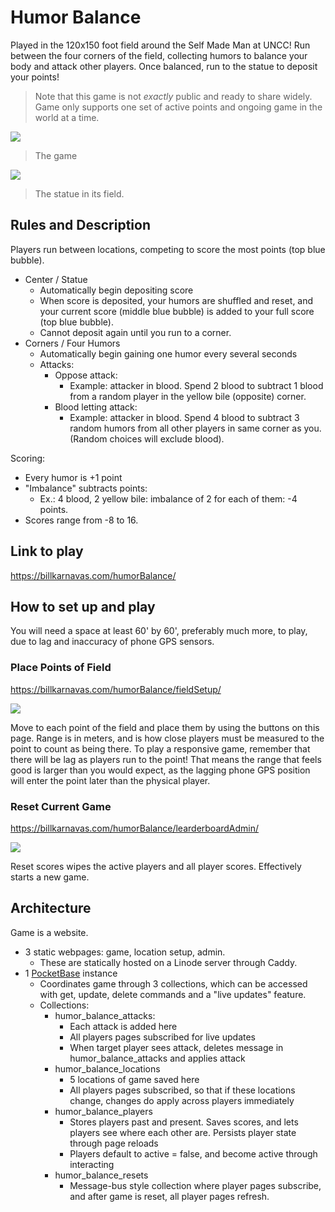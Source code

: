 # Humor Balance

Played in the 120x150 foot field around the Self Made Man at UNCC! Run between the four corners of the field, collecting humors to balance your body and attack other players. Once balanced, run to the statue to deposit your points!

> Note that this game is not _exactly_ public and ready to share widely. Game only supports one set of active points and ongoing game in the world at a time.

![](doc/Screenshot_20241109-131842.png)

> The game

![](self-made-man-sculpture.png)

> The statue in its field.

## Rules and Description

Players run between locations, competing to score the most points (top blue bubble).

- Center / Statue
  - Automatically begin depositing score
  - When score is deposited, your humors are shuffled and reset, and your current score (middle blue bubble) is added to your full score (top blue bubble).
  - Cannot deposit again until you run to a corner.
- Corners / Four Humors
  - Automatically begin gaining one humor every several seconds
  - Attacks:
    - Oppose attack:
      - Example: attacker in blood. Spend 2 blood to subtract 1 blood from a random player in the yellow bile (opposite) corner.
    - Blood letting attack:
      - Example: attacker in blood. Spend 4 blood to subtract 3 random humors from all other players in same corner as you. (Random choices will exclude blood).

Scoring:

- Every humor is +1 point
- "Imbalance" subtracts points:
  - Ex.: 4 blood, 2 yellow bile: imbalance of 2 for each of them: -4 points.
- Scores range from -8 to 16.

## Link to play

https://billkarnavas.com/humorBalance/

## How to set up and play

You will need a space at least 60' by 60', preferably much more, to play, due to lag and inaccuracy of phone GPS sensors.

### Place Points of Field

https://billkarnavas.com/humorBalance/fieldSetup/

![](doc/fieldSetup.png)

Move to each point of the field and place them by using the buttons on this page. Range is in meters, and is how close players must be measured to the point to count as being there. To play a responsive game, remember that there will be lag as players run to the point! That means the range that feels good is larger than you would expect, as the lagging phone GPS position will enter the point later than the physical player.

### Reset Current Game

https://billkarnavas.com/humorBalance/learderboardAdmin/

![](doc/admin.png)

Reset scores wipes the active players and all player scores. Effectively starts a new game.

## Architecture

Game is a website.

- 3 static webpages: game, location setup, admin.
  - These are statically hosted on a Linode server through Caddy.
- 1 [PocketBase](https://pocketbase.io/) instance
  - Coordinates game through 3 collections, which can be accessed with get, update, delete commands and a "live updates" feature.
  - Collections:
    - humor_balance_attacks:
      - Each attack is added here
      - All players pages subscribed for live updates
      - When target player sees attack, deletes message in humor_balance_attacks and applies attack
    - humor_balance_locations
      - 5 locations of game saved here
      - All players pages subscribed, so that if these locations change, changes do apply across players immediately
    - humor_balance_players
      - Stores players past and present. Saves scores, and lets players see where each other are. Persists player state through page reloads
      - Players default to active = false, and become active through interacting
    - humor_balance_resets
      - Message-bus style collection where player pages subscribe, and after game is reset, all player pages refresh.